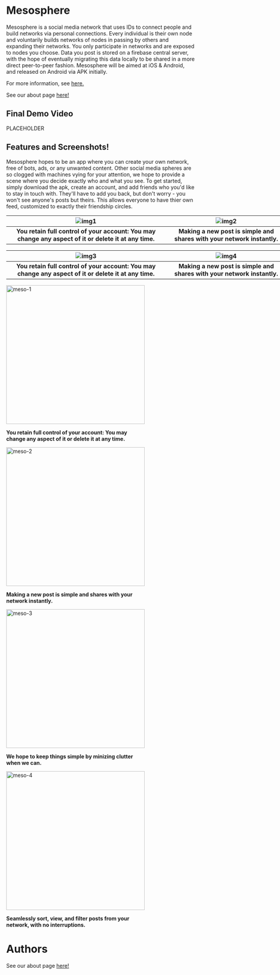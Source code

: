 # Mesosphere

Mesosphere is a social media network that uses IDs to connect people and build networks via personal connections. Every individual is their own node and voluntarily builds networks of nodes in passing by others and expanding their networks. You only participate in networks and are exposed to nodes you choose. Data you post is stored on a firebase central server, with the hope of eventually migrating this data locally to be shared in a more direct peer-to-peer fashion. Mesosphere will be aimed at iOS & Android, and released on Android via APK initially.

For more information, see [here.](https://github.com/SCCapstone/Mesosphere/wiki/Project-Description)

See our about page [here!](about.md)


## Final Demo Video
PLACEHOLDER

## Features and Screenshots!
Mesosphere hopes to be an app where you can create your own network, free of bots, ads, or any unwanted content.  Other social media spheres are so clogged with machines vying for your attention, we hope to provide a scene where you decide exactly who and what you see.  To get started, simply download the apk, create an account, and add friends who you'd like to stay in touch with.  They'll have to add you back, but don't worry - you won't see anyone's posts but theirs.  This allows everyone to have thier own feed, customized to exactly their friendship circles.  
<div float="center" style="width:750px">  
  
| ![img1](https://user-images.githubusercontent.com/18597672/164128590-a6397471-90c7-4bfe-aba2-f264df12e815.png) | ![img2](https://user-images.githubusercontent.com/18597672/164128597-3aef81b2-05d1-4c90-8c9f-25fcdaa627e7.png) |
|    :----:   |    :----:   |
| <b>You retain full control of your account: You may change any aspect of it or delete it at any time.</b> | <b>Making a new post is simple and shares with your network instantly.</b> |
  
| ![img3](https://user-images.githubusercontent.com/18597672/164128604-95ab194b-5f34-45a9-9de8-ffbe884315ec.png) | ![img4](https://user-images.githubusercontent.com/18597672/164128615-c51a6f24-964c-42c3-97ef-7af99b604f54.png) |
|    :----:   |    :----:   |
| <b>You retain full control of your account: You may change any aspect of it or delete it at any time.</b> | <b>Making a new post is simple and shares with your network instantly.</b> |
  
</div>

<div float="center" style="width:370px">  

<img width="370" alt="meso-1" src="https://user-images.githubusercontent.com/18597672/164128590-a6397471-90c7-4bfe-aba2-f264df12e815.png">
  
<b>You retain full control of your account: You may change any aspect of it or delete it at any time.</b>     
    
<img width="370" alt="meso-2" src="https://user-images.githubusercontent.com/18597672/164128597-3aef81b2-05d1-4c90-8c9f-25fcdaa627e7.png">
  
<b>Making a new post is simple and shares with your network instantly.</b>    
    
<img width="370" alt="meso-3" src="https://user-images.githubusercontent.com/18597672/164128604-95ab194b-5f34-45a9-9de8-ffbe884315ec.png">
  
<b>We hope to keep things simple by minizing clutter when we can.</b>   
    
<img width="370" alt="meso-4" src="https://user-images.githubusercontent.com/18597672/164128615-c51a6f24-964c-42c3-97ef-7af99b604f54.png">
  
<b>Seamlessly sort, view, and filter posts from your network, with no interruptions.</b>    
    
</div>

# Authors

See our about page [here!](about.md)

